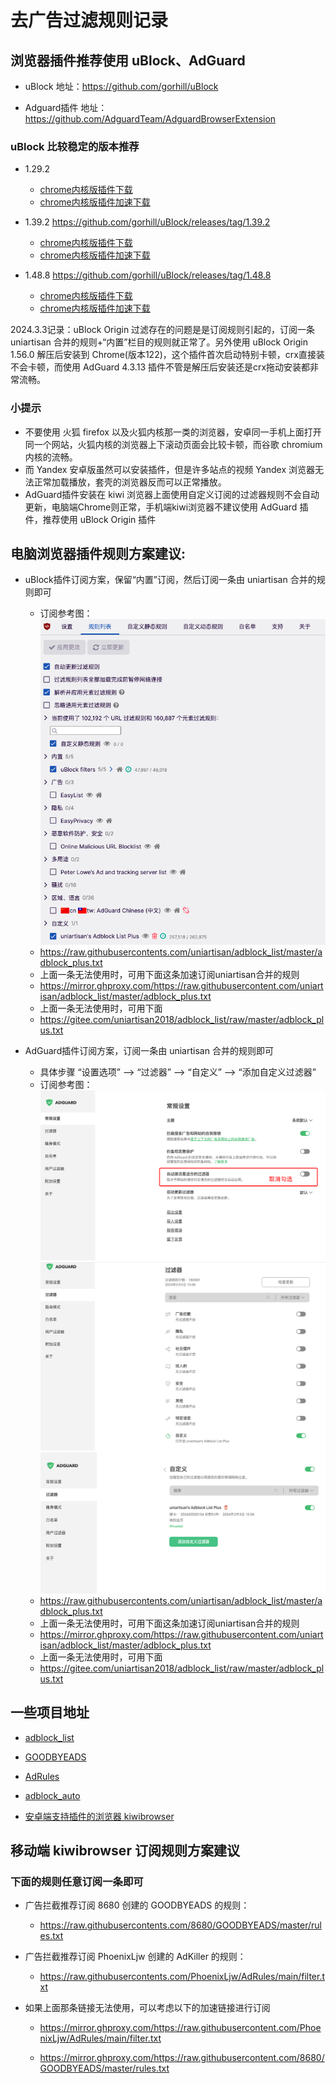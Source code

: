 # 去广告过滤规则记录

## 浏览器插件推荐使用 uBlock、AdGuard

- uBlock 地址：https://github.com/gorhill/uBlock

- Adguard插件 地址：https://github.com/AdguardTeam/AdguardBrowserExtension

### uBlock 比较稳定的版本推荐
- 1.29.2
  - [chrome内核版插件下载](https://github.com/gorhill/uBlock/releases/download/1.29.2/uBlock0_1.29.2.chromium.zip)
  - [chrome内核版插件加速下载](https://mirror.ghproxy.com/https://github.com/gorhill/uBlock/releases/download/1.29.2/uBlock0_1.29.2.chromium.zip)

- 1.39.2 https://github.com/gorhill/uBlock/releases/tag/1.39.2
  - [chrome内核版插件下载](https://github.com/gorhill/uBlock/releases/download/1.39.2/uBlock0_1.39.2.chromium.zip)
  - [chrome内核版插件加速下载](https://mirror.ghproxy.com/https://github.com/gorhill/uBlock/releases/download/1.39.2/uBlock0_1.39.2.chromium.zip)

- 1.48.8 https://github.com/gorhill/uBlock/releases/tag/1.48.8
  - [chrome内核版插件下载](https://github.com/gorhill/uBlock/releases/download/1.48.8/uBlock0_1.48.8.chromium.zip)
  - [chrome内核版插件加速下载](https://mirror.ghproxy.com/https://github.com/gorhill/uBlock/releases/download/1.48.8/uBlock0_1.48.8.chromium.zip)

2024.3.3记录：uBlock Origin 过滤存在的问题是是订阅规则引起的，订阅一条 uniartisan 合并的规则+“内置”栏目的规则就正常了。另外使用 uBlock Origin 1.56.0 解压后安装到 Chrome(版本122)，这个插件首次启动特别卡顿，crx直接装不会卡顿，而使用 AdGuard 4.3.13 插件不管是解压后安装还是crx拖动安装都非常流畅。

### 小提示
- 不要使用 火狐 firefox 以及火狐内核那一类的浏览器，安卓同一手机上面打开同一个网站，火狐内核的浏览器上下滚动页面会比较卡顿，而谷歌 chromium 内核的流畅。
- 而 Yandex 安卓版虽然可以安装插件，但是许多站点的视频 Yandex 浏览器无法正常加载播放，套壳的浏览器反而可以正常播放。
- AdGuard插件安装在 kiwi 浏览器上面使用自定义订阅的过滤器规则不会自动更新，电脑端Chrome则正常，手机端kiwi浏览器不建议使用 AdGuard 插件，推荐使用 uBlock Origin 插件

## 电脑浏览器插件规则方案建议:
- uBlock插件订阅方案，保留“内置”订阅，然后订阅一条由 uniartisan 合并的规则即可
  - 订阅参考图：
  ![img](./img/uBlock订阅推荐.png)
  - https://raw.githubusercontents.com/uniartisan/adblock_list/master/adblock_plus.txt
  - 上面一条无法使用时，可用下面这条加速订阅uniartisan合并的规则
  - https://mirror.ghproxy.com/https://raw.githubusercontent.com/uniartisan/adblock_list/master/adblock_plus.txt
  - 上面一条无法使用时，可用下面
  - https://gitee.com/uniartisan2018/adblock_list/raw/master/adblock_plus.txt


- AdGuard插件订阅方案，订阅一条由 uniartisan 合并的规则即可
  - 具体步骤 “设置选项” --> “过滤器” --> “自定义” --> “添加自定义过滤器”
  - 订阅参考图：
  ![img](./img/AdGuard取消勾选.png)
  ![img](./img/AdGuard订阅规则推荐.png)
  ![img](./img/AdGuard添加自定义过滤器.png)
  - https://raw.githubusercontents.com/uniartisan/adblock_list/master/adblock_plus.txt
  - 上面一条无法使用时，可用下面这条加速订阅uniartisan合并的规则
  - https://mirror.ghproxy.com/https://raw.githubusercontent.com/uniartisan/adblock_list/master/adblock_plus.txt
  - 上面一条无法使用时，可用下面
  - https://gitee.com/uniartisan2018/adblock_list/raw/master/adblock_plus.txt


## 一些项目地址
- [adblock_list](https://github.com/uniartisan/adblock_list)

- [GOODBYEADS](https://github.com/8680/GOODBYEADS)

- [AdRules](https://github.com/Luphraim/AdRules)

- [adblock_auto](https://github.com/lingeringsound/adblock_auto)

- [安卓端支持插件的浏览器 kiwibrowser](https://github.com/kiwibrowser/src.next)

## 移动端 kiwibrowser 订阅规则方案建议
### 下面的规则任意订阅一条即可
- 广告拦截推荐订阅 8680 创建的 GOODBYEADS 的规则：
  - https://raw.githubusercontents.com/8680/GOODBYEADS/master/rules.txt
- 广告拦截推荐订阅 PhoenixLjw 创建的 AdKiller 的规则：
  - https://raw.githubusercontents.com/PhoenixLjw/AdRules/main/filter.txt

- 如果上面那条链接无法使用，可以考虑以下的加速链接进行订阅
  - https://mirror.ghproxy.com/https://raw.githubusercontent.com/PhoenixLjw/AdRules/main/filter.txt

  - https://mirror.ghproxy.com/https://raw.githubusercontent.com/8680/GOODBYEADS/master/rules.txt


